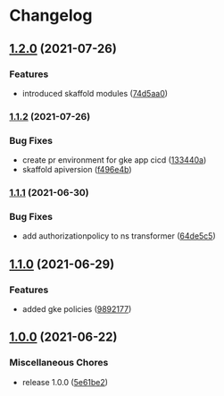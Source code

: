 # Changelog

## [1.2.0](https://www.github.com/rajesh-nitc/gcp-foundation/compare/v1.1.2...v1.2.0) (2021-07-26)


### Features

* introduced skaffold modules ([74d5aa0](https://www.github.com/rajesh-nitc/gcp-foundation/commit/74d5aa0a7c881d398ab8efee1e870381f9c49be4))

### [1.1.2](https://www.github.com/rajesh-nitc/gcp-foundation/compare/v1.1.1...v1.1.2) (2021-07-26)


### Bug Fixes

* create pr environment for gke app cicd ([133440a](https://www.github.com/rajesh-nitc/gcp-foundation/commit/133440a21f2d3db9cd32f6508d9289db58246d11))
* skaffold apiversion ([f496e4b](https://www.github.com/rajesh-nitc/gcp-foundation/commit/f496e4b819457884e6ff7ebe1a789d1be7d217fd))

### [1.1.1](https://www.github.com/rajesh-nitc/gcp-foundation/compare/v1.1.0...v1.1.1) (2021-06-30)


### Bug Fixes

* add authorizationpolicy to ns transformer ([64de5c5](https://www.github.com/rajesh-nitc/gcp-foundation/commit/64de5c522a92b79145123d4630ee179761708776))

## [1.1.0](https://www.github.com/rajesh-nitc/gcp-foundation/compare/v1.0.0...v1.1.0) (2021-06-29)


### Features

* added gke policies ([9892177](https://www.github.com/rajesh-nitc/gcp-foundation/commit/98921777ba27a6b546be06e881b79bacccbf85e9))

## [1.0.0](https://www.github.com/rajesh-nitc/gcp-foundation/compare/v1.0.0...v1.0.0) (2021-06-22)


### Miscellaneous Chores

* release 1.0.0 ([5e61be2](https://www.github.com/rajesh-nitc/gcp-foundation/commit/5e61be23b8388b4bf5d1c7590f6a767b1d2c8bc1))
